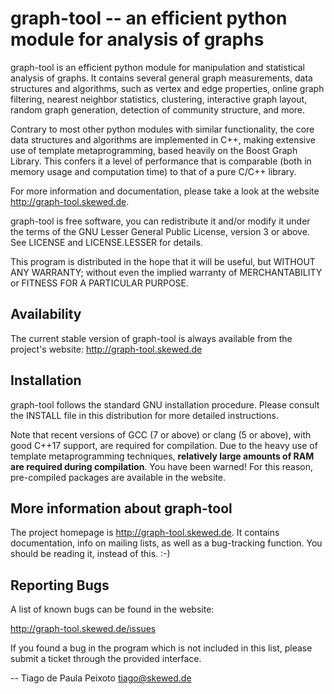 graph-tool -- an efficient python module for analysis of graphs
================================================================

graph-tool is an efficient python module for manipulation and
statistical analysis of graphs. It contains several general graph
measurements, data structures and algorithms, such as vertex and edge
properties, online graph filtering, nearest neighbor statistics,
clustering, interactive graph layout, random graph generation, detection
of community structure, and more.

Contrary to most other python modules with similar functionality, the
core data structures and algorithms are implemented in C++, making
extensive use of template metaprogramming, based heavily on the Boost
Graph Library. This confers it a level of performance that is
comparable (both in memory usage and computation time) to that of a
pure C/C++ library.

For more information and documentation, please take a look at the
website http://graph-tool.skewed.de.

graph-tool is free software, you can redistribute it and/or modify it
under the terms of the GNU Lesser General Public License, version 3 or
above. See LICENSE and LICENSE.LESSER for details.

This program is distributed in the hope that it will be useful, but
WITHOUT ANY WARRANTY; without even the implied warranty of
MERCHANTABILITY or FITNESS FOR A PARTICULAR PURPOSE.

Availability
------------

The current stable version of graph-tool is always available from the
project's website: http://graph-tool.skewed.de

Installation
------------

graph-tool follows the standard GNU installation procedure.  Please
consult the INSTALL file in this distribution for more detailed
instructions.

Note that recent versions of GCC (7 or above) or clang (5 or above),
with good C++17 support, are required for compilation. Due to the heavy
use of template metaprogramming techniques, **relatively large amounts
of RAM are required during compilation**. You have been warned!  For
this reason, pre-compiled packages are available in the website.

More information about graph-tool
---------------------------------

The project homepage is http://graph-tool.skewed.de. It contains
documentation, info on mailing lists, as well as a bug-tracking
function. You should be reading it, instead of this. :-)

Reporting Bugs
--------------

A list of known bugs can be found in the website:

http://graph-tool.skewed.de/issues

If you found a bug in the program which is not included in this list,
please submit a ticket through the provided interface.

--
Tiago de Paula Peixoto <tiago@skewed.de>
